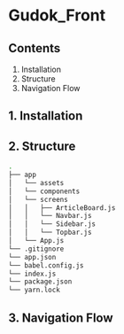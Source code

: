 # Gudok_Front

## Contents

1. Installation
2. Structure
3. Navigation Flow

## 1. Installation

## 2. Structure

```bash
.
├── app
│   └── assets
│   └── components
│   └── screens
│   │   ├── ArticleBoard.js
│   │   └── Navbar.js
│   │   └── Sidebar.js
│   │   └── Topbar.js
│   └── App.js
└── .gitignore
└── app.json
└── babel.config.js
└── index.js
└── package.json
└── yarn.lock
```

## 3. Navigation Flow
